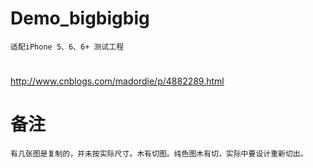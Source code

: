 # Demo_bigbigbig
    适配iPhone 5、6、6+ 测试工程
#
http://www.cnblogs.com/madordie/p/4882289.html

# 备注
    有几张图是复制的，并未按实际尺寸。木有切图。纯色图木有切，实际中要设计重新切出。

